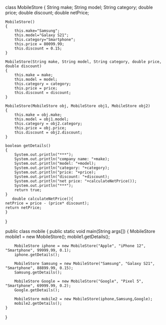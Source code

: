 class MobileStore
{
    String make;
    String model;
    String category;
    double price; 
    double discount;
    double netPrice;

    MobileStore()
    {
        this.make="Samsung";
        this.model="Galaxy S21";
        this.category="Smartphone"; 
        this.price = 80099.99; 
        this.discount = 0.15;
    }

    MobileStore(String make, String model, String category, double price, double discount)
    {
        this.make = make;
        this.model = model;
        this.category = category;
        this.price = price;
        this.discount = discount;
    }

    MobileStore(MobileStore obj, MobileStore obj1, MobileStore obj2)
    {
        this.make = obj.make;
        this.model = obj1.model;
        this.category = obj2.category;
        this.price = obj.price;
        this.discount = obj2.discount;
    }

    boolean getDetails()
    {
        System.out.println("***");
        System.out.println("company name: "+make);
        System.out.println("model: "+model);
        System.out.println("category: "+category);
        System.out.println("price: "+price);
        System.out.println("discount: "+discount);
        System.out.println("net price: "+calculateNetPrice()); 
        System.out.println("***");
        return true;
    }
       double calculateNetPrice(){
    netPrice = price - (price* discount);
    return netPrice;
    }
}

public class mobile
{
    public static void main(String args[])
    {
        MobileStore mobile1 = new MobileStore();
        mobile1.getDetails();

        MobileStore iphone = new MobileStore("Apple", "iPhone 12", "Smartphone", 99999.99, 0.1);
        iphone.getDetails();

        MobileStore Samsung = new MobileStore("Samsung", "Galaxy S21", "Smartphone", 88899.99, 0.15);
        Samsung.getDetails();

        MobileStore Google = new MobileStore("Google", "Pixel 5", "Smartphone", 69999.99, 0.2);
        Google.getDetails();

        MobileStore mobile2 = new MobileStore(iphone,Samsung,Google); 
        mobile2.getDetails();
    }


}
